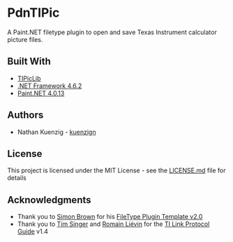 # PdnTIPic

A Paint.NET filetype plugin to open and save Texas Instrument calculator picture files.

## Built With

* [TIPicLib](https://github.com/kuenzign/TIPicLib)
* [.NET Framework 4.6.2](https://www.microsoft.com/en-us/download/details.aspx?id=53344)
* [Paint.NET 4.0.13](http://www.getpaint.net/index.html)

## Authors

* Nathan Kuenzig - [kuenzign](http://forums.getpaint.net/index.php?/profile/147723-kuenzign/)

## License

This project is licensed under the MIT License - see the [LICENSE.md](LICENSE.md) file for details

## Acknowledgments

* Thank you to [Simon Brown](http://forums.getpaint.net/index.php?/profile/48996-simon-brown/) for his [FileType Plugin Template v2.0](http://forums.getpaint.net/index.php?/topic/7984-filetype-plugin-template-v20/)
* Thank you to [Tim Singer](mailto:tsinger@gladstone.uoregon.edu) and [Romain Liévin](mailto:roms@lpg.ticalc.org) for the [TI Link Protocol Guide](http://merthsoft.com/linkguide/) v1.4